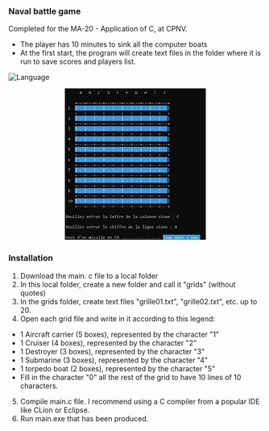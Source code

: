 ### Naval battle game
Completed for the MA-20 - Application of C, at CPNV. 
- The player has 10 minutes to sink all the computer boats
- At the first start, the program will create text files in the folder where it is run to save scores and players list.

![Language](https://img.shields.io/badge/language-french-darkblue)

<p align="center">
<img src="https://raw.githubusercontent.com/laurentbarraud/bataillenavale/refs/heads/master/bataille-navale-screenshot.jpg" height="300" alt="screenshot of bataille navale" >
</p>

### Installation
1. Download the main. c file to a local folder
2. In this local folder, create a new folder and call it "grids" (without quotes)
3. In the grids folder, create text files "grille01.txt", "grille02.txt", etc. up to 20.
4. Open each grid file and write in it according to this legend:
 - 1 Aircraft carrier (5 boxes), represented by the character "1"
 - 1 Cruiser (4 boxes), represented by the character "2"
 - 1 Destroyer (3 boxes), represented by the character "3"
 - 1 Submarine (3 boxes), represented by the character "4"
 - 1 torpedo boat (2 boxes), represented by the character "5"
 - Fill in the character "0" all the rest of the grid to have 10 lines of 10 characters.
5. Compile main.c file. 
I recommend using a C compiler from a popular IDE like CLion or Eclipse.
6. Run main.exe that has been produced.

